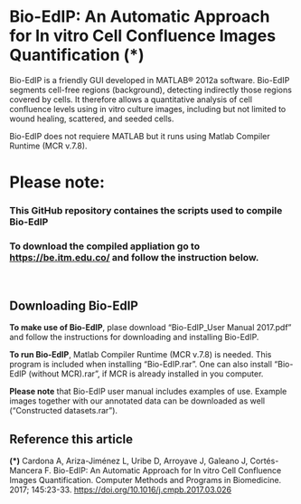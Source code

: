 # Bio-EdIP: An Automatic Approach for In vitro Cell Confluence Images Quantification (*)

Bio-EdIP is a friendly GUI developed in MATLAB® 2012a software. Bio-EdIP segments cell-free regions (background), detecting indirectly those regions covered by cells. It therefore allows a quantitative analysis of cell confluence levels using in vitro culture images, including but not limited to wound healing, scattered, and seeded cells.

Bio-EdIP does not requiere MATLAB but it runs using Matlab Compiler Runtime (MCR v.7.8).

# Please note:
### This GitHub repository containes the scripts used to compile Bio-EdIP

### To download the compiled appliation go to https://be.itm.edu.co/ and follow the instruction below.

<br/>

## Downloading Bio-EdIP

**To make use of Bio-EdIP**, plase download “Bio-EdIP_User Manual 2017.pdf” and follow the instructions for downloading and installing Bio-EdIP.

**To run Bio-EdIP**, Matlab Compiler Runtime (MCR v.7.8) is needed. This program is included when installing “Bio-EdIP.rar”. One can also install “Bio-EdIP (without MCR).rar”, if MCR is already installed in you computer.

**Please note** that Bio-EdIP user manual includes examples of use. Example images together with our annotated data can be downloaded as well (“Constructed datasets.rar”).


## Reference this article
**(*)** Cardona A, Ariza-Jiménez L, Uribe D, Arroyave J, Galeano J, Cortés-Mancera F. Bio-EdIP: An Automatic Approach for In vitro Cell Confluence Images Quantification. Computer Methods and Programs in Biomedicine. 2017; 145:23-33. https://doi.org/10.1016/j.cmpb.2017.03.026
